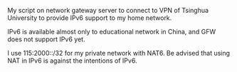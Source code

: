 My script on network gateway server to connect to VPN of Tsinghua University to provide IPv6 support to my home network.

IPv6 is available almost only to educational network in China, and GFW does not support IPv6 yet.

I use 115:2000::/32 for my private network with NAT6. Be advised that using NAT in IPv6 is against the intentions of IPv6.
